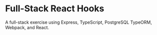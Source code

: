 # Full-Stack React Hooks

A full-stack exercise using Express, TypeScript, PostgreSQL TypeORM, Webpack, and React.

